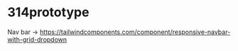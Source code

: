 # 314prototype

Nav bar -> https://tailwindcomponents.com/component/responsive-navbar-with-grid-dropdown
